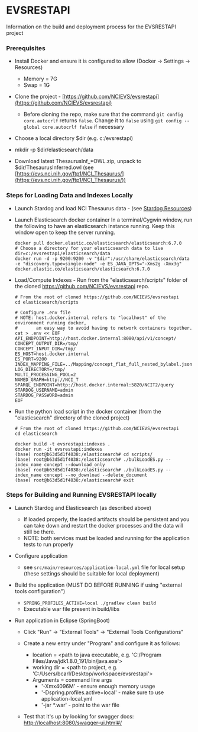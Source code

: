 # EVSRESTAPI

Information on the build and deployment process for the EVSRESTAPI project

### Prerequisites

* Install Docker and ensure it is configured to allow (Docker -> Settings -> Resources)
    * Memory = 7G
    * Swap = 1G
* Clone the project - [https://github.com/NCIEVS/evsrestapi](https://github.com/NCIEVS/evsrestapi)
    * Before cloning the repo, make sure that the command `git config core.autocrlf` returns `false`. Change it to `false` using `git config --global core.autocrlf false` if necessary

* Choose a local directory $dir (e.g. c:/evsrestapi)
* mkdir -p $dir/elasticsearch/data
* Download latest ThesaurusInf_*OWL.zip, unpack to $dir/ThesaurusInferred.owl (see [https://evs.nci.nih.gov/ftp1/NCI_Thesaurus/](https://evs.nci.nih.gov/ftp1/NCI_Thesaurus/))

### Steps for Loading Data and Indexes Locally

* Launch Stardog and load NCI Thesaurus data - (see [Stardog Resources](STARDOG.md))
* Launch Elasticsearch docker container 
In a terminal/Cygwin window, run the following to have an elasticsearch instance running. Keep this window open to keep the server running.

      docker pull docker.elastic.co/elasticsearch/elasticsearch:6.7.0
      # Choose a directory for your elasticsearch data to live
      dir=c:/evsrestapi/elasticsearch/data
      docker run -d -p 9200:9200 -v "$dir":/usr/share/elasticsearch/data  -e "discovery.type=single-node" -e ES_JAVA_OPTS="-Xms2g -Xmx3g"  docker.elastic.co/elasticsearch/elasticsearch:6.7.0


* Load/Compute Indexes - Run from the "elasticsearch/scripts" folder of the cloned https://github.com/NCIEVS/evsrestapi repo.

      # From the root of cloned https://github.com/NCIEVS/evsrestapi
      cd elasticsearch/scripts
      
      # Configure .env file
      # NOTE: host.docker.internal refers to "localhost" of the environment running docker, 
      #       an easy way to avoid having to network containers together.
      cat > .env << EOF
      API_ENDPOINT=http://host.docker.internal:8080/api/v1/concept/
      CONCEPT_OUTPUT_DIR=/tmp/
      CONCEPT_INPUT_DIR=/tmp/
      ES_HOST=host.docker.internal
      ES_PORT=9200
      INDEX_MAPPING_FILE=../Mapping/concept_flat_full_nested_bylabel.json
      LOG_DIRECTORY=/tmp/
      MULTI_PROCESSING_POOL=2
      NAMED_GRAPH=http://NCI_T
      SPARQL_ENDPOINT=http://host.docker.internal:5820/NCIT2/query
      STARDOG_USERNAME=admin
      STARDOG_PASSWORD=admin
      EOF

* Run the python load script in the docker container (from the "elasticsearch" directory of the cloned project)
		
      # From the root of cloned https://github.com/NCIEVS/evsrestapi
      cd elasticsearch
      
      docker build -t evsrestapi:indexes .
      docker run -it evsrestapi:indexes
      (base) root@b63d5d1f4038:/elasticsearch# cd scripts/
      (base) root@b63d5d1f4038:/elasticsearch# ./bulkLoadES.py --index_name concept --download_only
      (base) root@b63d5d1f4038:/elasticsearch# ./bulkLoadES.py --index_name concept --no_download --delete_document
      (base) root@b63d5d1f4038:/elasticsearch# exit


### Steps for Building and Running EVSRESTAPI locally

* Launch Stardog and Elasticsearch (as described above)
    * If loaded properly, the loaded artifacts should be persistent and you can take down and restart the docker processes and the data will still be there.
    * NOTE: both services must be loaded and running for the application tests to run properly
* Configure application
    * see `src/main/resources/application-local.yml` file for local setup (these settings should be suitable for local deployment)
* Build the application (MUST DO BEFORE RUNNING if using "external tools configuration")
    * `SPRING_PROFILES_ACTIVE=local ./gradlew clean build`
    * Executable war file present in build/libs

* Run application in Eclipse (SpringBoot)
    * Click "Run" -> "External Tools" -> "External Tools Configurations"
    * Create a new entry under "Program" and configure it as follows:
        * location = <path to java executable, e.g. 'C:/Program Files/Java/jdk1.8.0_191/bin/java.exe'>
        * working dir = <path to project, e.g. 'C:/Users/bcarl/Desktop/workspace/evsrestapi'>
        * Arguments = command line args
            * '-Xmx4096M' - ensure enough memory usage
            * '-Dspring.profiles.active=local' - make sure to use application-local.yml
            * '-jar *.war' - point to the war file

    * Test that it's up by looking for swagger docs: [http://localhost:8080/swagger-ui.html#/](http://localhost:8080/swagger-ui.html#/)

